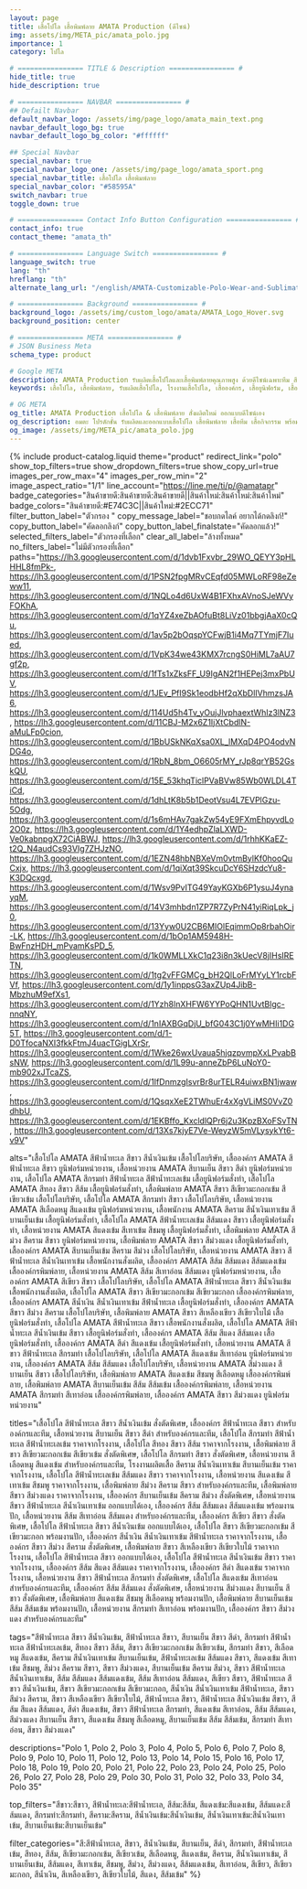 ```yaml
---
layout: page
title: เสื้อโปโล เสื้อพิมพ์ลาย AMATA Production (ดีไซน์)
img: assets/img/META_pic/amata_polo.jpg
importance: 1
category: โปโล

# ================ TITLE & Description ================ #
hide_title: true
hide_description: true

# ================ NAVBAR ================ #
## Defailt Navbar
default_navbar_logo: /assets/img/page_logo/amata_main_text.png
navbar_default_logo_bg: true
navbar_default_logo_bg_color: "#ffffff" 

## Special Navbar
special_navbar: true
special_navbar_logo_one: /assets/img/page_logo/amata_sport.png
special_navbar_title: เสื้อโปโล เสื้อพิมพ์ลาย
special_navbar_color: "#58595A"
switch_navbar: true
toggle_down: true

# ================ Contact Info Button Configuration ================ #
contact_info: true
contact_theme: "amata_th"

# ================ Language Switch ================ #
language_switch: true
lang: "th"
hreflang: "th"
alternate_lang_url: "/english/AMATA-Customizable-Polo-Wear-and-Sublimation-en/"

# ================ Background ================ #
background_logo: /assets/img/custom_logo/amata/AMATA_Logo_Hover.svg
background_position: center

# ================ META ================ #
# JSON Business Meta
schema_type: product

# Google META
description: AMATA Production รับผลิตเสื้อโปโลและเสื้อพิมพ์ลายคุณภาพสูง ด้วยดีไซน์เฉพาะทีม สีคมชัด เนื้อผ้าสบาย พร้อมงานสกรีนและงานปักครบวงจร ผลิตไว ส่งตรงเวลา ราคาจากโรงงาน
keywords: เสื้อโปโล, เสื้อพิมพ์ลาย, รับผลิตเสื้อโปโล, โรงงานเสื้อโปโล, เสื้อองค์กร, เสื้อยูนิฟอร์ม, เสื้อทีม, เสื้อกีฬาสี, เสื้อสกรีน, เสื้อปักโลโก้, โรงงานผลิตเสื้อ, รับออกแบบเสื้อ, ผลิตเสื้อราคาถูก, เสื้อโปโลคุณภาพ

# OG META
og_title: AMATA Production เสื้อโปโล & เสื้อพิมพ์ลาย สั่งผลิตใหม่ ออกแบบดีไซน์เอง
og_description: อมตะ โปรดักชั่น รับผลิตและออกแบบเสื้อโปโล เสื้อพิมพ์ลาย เสื้อทีม เสื้อกิจกรรม พร้อมงานปักโลโก้และงานสกรีนครบวงจร สีสันสดใส ดีไซน์ล้ำ ผลิตด่วน ส่งไว ครบจบในที่เดียว
og_image: /assets/img/META_pic/amata_polo.jpg
---
```

<style>
  .product-catalog.theme-product {
    .lightbox-close-product {
      top: 25px !important;
    }
  }

  .post h1, .post h2, .post h3, .post h4, .post h5, .post h6 {
    font-family: 'Prompt', sans-serif !important;
  }

  .textc-click-link {
    display: inline-block;
    padding: 12px 24px;
    font-size: 1.25rem;
    font-weight: bold;
    color: white;
    background-color: var(--global-theme-color); /* your theme color */
    text-decoration: none;
    border-radius: 8px;
    transition: background-color 0.3s ease, transform 0.3s ease;
  }

  .textc-click-link:hover {
    background-color: var(--global-hover-color); /* hover color */
    transform: scale(1.02);
    text-decoration: none;
  }
</style>

{% include product-catalog.liquid 
  theme="product"
  redirect_link="polo"
  show_top_filters=true
  show_dropdown_filters=true
  show_copy_url=true
  images_per_row_max="4"
  images_per_row_min="2"
  image_aspect_ratio="1/1"
  line_account="https://line.me/ti/p/@amatapr"
  badge_categories="สินค้าขายดี:สินค้าขายดี:สินค้าขายดี||สินค้าใหม่:สินค้าใหม่:สินค้าใหม่"
  badge_colors="สินค้าขายดี:#E74C3C||สินค้าใหม่:#2ECC71"
  filter_button_label="ตัวกรอง "
  copy_message_label="ชอบกดไลค์ อยากได้กดลิงก์!"
  copy_button_label="คัดลอกลิงก์"
  copy_button_label_finalstate="คัดลอกแล้ว!"
  selected_filters_label="ตัวกรองที่เลือก"
  clear_all_label="ล้างทั้งหมด"
  no_filters_label="ไม่มีตัวกรองที่เลือก"
  paths="https://lh3.googleusercontent.com/d/1dvb1Fxvbr_29WO_QEYY3pHLHHL8fmPk-, https://lh3.googleusercontent.com/d/1PSN2fpgMRvCEqfd05MWLoRF98eZeww11, https://lh3.googleusercontent.com/d/1NQLo4d6UxW4B1FXhxAVnoSJeWVyFOKhA, https://lh3.googleusercontent.com/d/1qYZ4xeZbAOfuBt8LiVz01bbgjAaX0cQu, https://lh3.googleusercontent.com/d/1av5p2bOqspYCFwjB1i4Mq7TYmjF7Iued, https://lh3.googleusercontent.com/d/1VpK34we43KMX7rcngS0HiML7aAU7gf2p, https://lh3.googleusercontent.com/d/1fTs1xZksFF_U9IgAN2f1HEPej3mxPbUV, https://lh3.googleusercontent.com/d/1JEv_PfI9Sk1eodbHf2qXbDlIVhmzsJA6, https://lh3.googleusercontent.com/d/114Ud5h4Tv_yOujJlvphaextWhIz3lNZ3, https://lh3.googleusercontent.com/d/11CBJ-M2x6Z1IjXtCbdlN-aMuLFp0cion, https://lh3.googleusercontent.com/d/1BbUSkNKqXsa0XL_lMXqD4PO4odvNDG4o, https://lh3.googleusercontent.com/d/1RbN_8bm_O6605rMY_rJp8qrYB52GskQU, https://lh3.googleusercontent.com/d/15E_53khqTiclPVaBVw85Wb0WLDL4TiCd, https://lh3.googleusercontent.com/d/1dhLtK8b5b1DeotVsu4L7EVPlGzu-5Odg, https://lh3.googleusercontent.com/d/1s6mHAv7gakZw54yE9FXmEhpyvdLo2O0z, https://lh3.googleusercontent.com/d/1Y4edhpZlaLXWD-Ve0kabnpgX72CiABWJ, https://lh3.googleusercontent.com/d/1rhhKKaEZ-t2Q_N4audCs93VIg7ZHJzNO, https://lh3.googleusercontent.com/d/1EZN48hbNBXeVm0vtmBylKf0hooQuCxjx, https://lh3.googleusercontent.com/d/1qiXqt39SkcuDcY6SHzdcYu8-K3DQcxgd, https://lh3.googleusercontent.com/d/1Wsv9PvITG49YayKGXb6P1ysuJ4ynayqM, https://lh3.googleusercontent.com/d/14V3mhbdn1ZP7R7ZyPrN41yiRiqLpk_j0, https://lh3.googleusercontent.com/d/13Yyw0U2CB6MIOlEqimmOp8rbahOir-LK, https://lh3.googleusercontent.com/d/1bOp1AM5948H-BwFnzHDH_mPvamKsPD_5, https://lh3.googleusercontent.com/d/1k0WMLLXkC1q23i8n3kUecV8jIHsIRETN, https://lh3.googleusercontent.com/d/1tg2vFFGMCg_bH2QlLoFrMYyLY1rcbFVf, https://lh3.googleusercontent.com/d/1y1inppsG3axZUp4JibB-MbzhuM9efXs1, https://lh3.googleusercontent.com/d/1Yzh8lnXHFW6YYPoQHN1UvtBlgc-nnqNY, https://lh3.googleusercontent.com/d/1nIAXBGqDjU_bfG043C1j0YwMHIi1DG5T, https://lh3.googleusercontent.com/d/1-D0TfocaNXI3fkkFtmJ4uacTGigLXrSr, https://lh3.googleusercontent.com/d/1Wke26wxUvaua5hjqzpvmpXxLPvabBsNW, https://lh3.googleusercontent.com/d/1L99u-anneZbP6LuNoY0-mb902xJTcaZS, https://lh3.googleusercontent.com/d/1IfDnmzgIsvrBr8urTELR4uiwxBN1jwaw, https://lh3.googleusercontent.com/d/1QsqxXeE2TWhuEr4xXgVLiMS0VvZ0dhbU, https://lh3.googleusercontent.com/d/1EKBffo_KxcldlQPr6j2u3KpzBXoFSvTN, https://lh3.googleusercontent.com/d/13Xs7kjyE7Ve-WeyzW5mVLysykYt6-v9V"

  alts="เสื้อโปโล AMATA สีฟ้าน้ำทะเล สีขาว สีน้ำเงินเข้ม เสื้อโปโลบริษัท, เสื้อองค์กร AMATA สีฟ้าน้ำทะเล สีขาว ยูนิฟอร์มหน่วยงาน, เสื้อหน่วยงาน AMATA สีบานเย็น สีขาว สีดำ ยูนิฟอร์มหน่วยงาน, เสื้อโปโล AMATA สีกรมท่า สีฟ้าน้ำทะเล สีฟ้าน้ำทะเลเข้ม เสื้อยูนิฟอร์มสั่งทำ, เสื้อโปโล AMATA สีทอง สีขาว สีส้ม เสื้อยูนิฟอร์มสั่งทำ, เสื้อพิมพ์ลาย AMATA สีขาว สีเขียวมะกอกเข้ม สีเขียวเข้ม เสื้อโปโลบริษัท, เสื้อโปโล AMATA สีกรมท่า สีขาว เสื้อโปโลบริษัท, เสื้อหน่วยงาน AMATA สีเลือดหมู สีแดงเข้ม ยูนิฟอร์มหน่วยงาน, เสื้อพนักงาน AMATA สีคราม สีน้ำเงินเทาเข้ม สีบานเย็นเข้ม เสื้อยูนิฟอร์มสั่งทำ, เสื้อโปโล AMATA สีฟ้าน้ำทะเลเข้ม สีส้มแดง สีขาว เสื้อยูนิฟอร์มสั่งทำ, เสื้อหน่วยงาน AMATA สีแดงเข้ม สีเทาเข้ม สีชมพู เสื้อยูนิฟอร์มสั่งทำ, เสื้อพิมพ์ลาย AMATA สีม่วง สีคราม สีขาว ยูนิฟอร์มหน่วยงาน, เสื้อพิมพ์ลาย AMATA สีขาว สีม่วงแดง เสื้อยูนิฟอร์มสั่งทำ, เสื้อองค์กร AMATA สีบานเย็นเข้ม สีคราม สีม่วง เสื้อโปโลบริษัท, เสื้อหน่วยงาน AMATA สีขาว สีฟ้าน้ำทะเล สีน้ำเงินเทาเข้ม เสื้อพนักงานสั่งผลิต, เสื้อองค์กร AMATA สีส้ม สีส้มแดง สีส้มแดงเข้ม เสื้อองค์กรพิมพ์ลาย, เสื้อหน่วยงาน AMATA สีส้ม สีเทาอ่อน สีส้มแดง ยูนิฟอร์มหน่วยงาน, เสื้อองค์กร AMATA สีเขียว สีขาว เสื้อโปโลบริษัท, เสื้อโปโล AMATA สีฟ้าน้ำทะเล สีขาว สีน้ำเงินเข้ม เสื้อพนักงานสั่งผลิต, เสื้อโปโล AMATA สีขาว สีเขียวมะกอกเข้ม สีเขียวมะกอก เสื้อองค์กรพิมพ์ลาย, เสื้อองค์กร AMATA สีน้ำเงิน สีน้ำเงินเทาเข้ม สีฟ้าน้ำทะเล เสื้อยูนิฟอร์มสั่งทำ, เสื้อองค์กร AMATA สีขาว สีม่วง สีคราม เสื้อโปโลบริษัท, เสื้อพิมพ์ลาย AMATA สีขาว สีเหลืองเขียว สีเขียวใบไม้ เสื้อยูนิฟอร์มสั่งทำ, เสื้อโปโล AMATA สีฟ้าน้ำทะเล สีขาว เสื้อพนักงานสั่งผลิต, เสื้อโปโล AMATA สีฟ้าน้ำทะเล สีน้ำเงินเข้ม สีขาว เสื้อยูนิฟอร์มสั่งทำ, เสื้อองค์กร AMATA สีส้ม สีแดง สีส้มแดง เสื้อยูนิฟอร์มสั่งทำ, เสื้อองค์กร AMATA สีดำ สีแดงเข้ม เสื้อยูนิฟอร์มสั่งทำ, เสื้อหน่วยงาน AMATA สีขาว สีฟ้าน้ำทะเล สีกรมท่า เสื้อโปโลบริษัท, เสื้อโปโล AMATA สีแดงเข้ม สีเทาอ่อน ยูนิฟอร์มหน่วยงาน, เสื้อองค์กร AMATA สีส้ม สีส้มแดง เสื้อโปโลบริษัท, เสื้อหน่วยงาน AMATA สีม่วงแดง สีบานเย็น สีขาว เสื้อโปโลบริษัท, เสื้อพิมพ์ลาย AMATA สีแดงเข้ม สีชมพู สีเลือดหมู เสื้อองค์กรพิมพ์ลาย, เสื้อพิมพ์ลาย AMATA สีบานเย็นเข้ม สีส้ม สีส้มเข้ม เสื้อองค์กรพิมพ์ลาย, เสื้อหน่วยงาน AMATA สีกรมท่า สีเทาอ่อน เสื้อองค์กรพิมพ์ลาย, เสื้อองค์กร AMATA สีขาว สีม่วงแดง ยูนิฟอร์มหน่วยงาน"

  titles="เสื้อโปโล สีฟ้าน้ำทะเล สีขาว สีน้ำเงินเข้ม สั่งตัดพิเศษ, เสื้อองค์กร สีฟ้าน้ำทะเล สีขาว สำหรับองค์กรและทีม, เสื้อหน่วยงาน สีบานเย็น สีขาว สีดำ สำหรับองค์กรและทีม, เสื้อโปโล สีกรมท่า สีฟ้าน้ำทะเล สีฟ้าน้ำทะเลเข้ม ราคาจากโรงงาน, เสื้อโปโล สีทอง สีขาว สีส้ม ราคาจากโรงงาน, เสื้อพิมพ์ลาย สีขาว สีเขียวมะกอกเข้ม สีเขียวเข้ม สั่งตัดพิเศษ, เสื้อโปโล สีกรมท่า สีขาว สั่งตัดพิเศษ, เสื้อหน่วยงาน สีเลือดหมู สีแดงเข้ม สำหรับองค์กรและทีม, โรงงานผลิตเสื้อ สีคราม สีน้ำเงินเทาเข้ม สีบานเย็นเข้ม ราคาจากโรงงาน, เสื้อโปโล สีฟ้าน้ำทะเลเข้ม สีส้มแดง สีขาว ราคาจากโรงงาน, เสื้อหน่วยงาน สีแดงเข้ม สีเทาเข้ม สีชมพู ราคาจากโรงงาน, เสื้อพิมพ์ลาย สีม่วง สีคราม สีขาว สำหรับองค์กรและทีม, เสื้อพิมพ์ลาย สีขาว สีม่วงแดง ราคาจากโรงงาน, เสื้อองค์กร สีบานเย็นเข้ม สีคราม สีม่วง สั่งตัดพิเศษ, เสื้อหน่วยงาน สีขาว สีฟ้าน้ำทะเล สีน้ำเงินเทาเข้ม ออกแบบได้เอง, เสื้อองค์กร สีส้ม สีส้มแดง สีส้มแดงเข้ม พร้อมงานปัก, เสื้อหน่วยงาน สีส้ม สีเทาอ่อน สีส้มแดง สำหรับองค์กรและทีม, เสื้อองค์กร สีเขียว สีขาว สั่งตัดพิเศษ, เสื้อโปโล สีฟ้าน้ำทะเล สีขาว สีน้ำเงินเข้ม ออกแบบได้เอง, เสื้อโปโล สีขาว สีเขียวมะกอกเข้ม สีเขียวมะกอก พร้อมงานปัก, เสื้อองค์กร สีน้ำเงิน สีน้ำเงินเทาเข้ม สีฟ้าน้ำทะเล ราคาจากโรงงาน, เสื้อองค์กร สีขาว สีม่วง สีคราม สั่งตัดพิเศษ, เสื้อพิมพ์ลาย สีขาว สีเหลืองเขียว สีเขียวใบไม้ ราคาจากโรงงาน, เสื้อโปโล สีฟ้าน้ำทะเล สีขาว ออกแบบได้เอง, เสื้อโปโล สีฟ้าน้ำทะเล สีน้ำเงินเข้ม สีขาว ราคาจากโรงงาน, เสื้อองค์กร สีส้ม สีแดง สีส้มแดง ราคาจากโรงงาน, เสื้อองค์กร สีดำ สีแดงเข้ม ราคาจากโรงงาน, เสื้อหน่วยงาน สีขาว สีฟ้าน้ำทะเล สีกรมท่า สั่งตัดพิเศษ, เสื้อโปโล สีแดงเข้ม สีเทาอ่อน สำหรับองค์กรและทีม, เสื้อองค์กร สีส้ม สีส้มแดง สั่งตัดพิเศษ, เสื้อหน่วยงาน สีม่วงแดง สีบานเย็น สีขาว สั่งตัดพิเศษ, เสื้อพิมพ์ลาย สีแดงเข้ม สีชมพู สีเลือดหมู พร้อมงานปัก, เสื้อพิมพ์ลาย สีบานเย็นเข้ม สีส้ม สีส้มเข้ม พร้อมงานปัก, เสื้อหน่วยงาน สีกรมท่า สีเทาอ่อน พร้อมงานปัก, เสื้อองค์กร สีขาว สีม่วงแดง สำหรับองค์กรและทีม"

  tags="สีฟ้าน้ำทะเล สีขาว สีน้ำเงินเข้ม, สีฟ้าน้ำทะเล สีขาว, สีบานเย็น สีขาว สีดำ, สีกรมท่า สีฟ้าน้ำทะเล สีฟ้าน้ำทะเลเข้ม, สีทอง สีขาว สีส้ม, สีขาว สีเขียวมะกอกเข้ม สีเขียวเข้ม, สีกรมท่า สีขาว, สีเลือดหมู สีแดงเข้ม, สีคราม สีน้ำเงินเทาเข้ม สีบานเย็นเข้ม, สีฟ้าน้ำทะเลเข้ม สีส้มแดง สีขาว, สีแดงเข้ม สีเทาเข้ม สีชมพู, สีม่วง สีคราม สีขาว, สีขาว สีม่วงแดง, สีบานเย็นเข้ม สีคราม สีม่วง, สีขาว สีฟ้าน้ำทะเล สีน้ำเงินเทาเข้ม, สีส้ม สีส้มแดง สีส้มแดงเข้ม, สีส้ม สีเทาอ่อน สีส้มแดง, สีเขียว สีขาว, สีฟ้าน้ำทะเล สีขาว สีน้ำเงินเข้ม, สีขาว สีเขียวมะกอกเข้ม สีเขียวมะกอก, สีน้ำเงิน สีน้ำเงินเทาเข้ม สีฟ้าน้ำทะเล, สีขาว สีม่วง สีคราม, สีขาว สีเหลืองเขียว สีเขียวใบไม้, สีฟ้าน้ำทะเล สีขาว, สีฟ้าน้ำทะเล สีน้ำเงินเข้ม สีขาว, สีส้ม สีแดง สีส้มแดง, สีดำ สีแดงเข้ม, สีขาว สีฟ้าน้ำทะเล สีกรมท่า, สีแดงเข้ม สีเทาอ่อน, สีส้ม สีส้มแดง, สีม่วงแดง สีบานเย็น สีขาว, สีแดงเข้ม สีชมพู สีเลือดหมู, สีบานเย็นเข้ม สีส้ม สีส้มเข้ม, สีกรมท่า สีเทาอ่อน, สีขาว สีม่วงแดง"

  descriptions="Polo 1, Polo 2, Polo 3, Polo 4, Polo 5, Polo 6, Polo 7, Polo 8, Polo 9, Polo 10, Polo 11, Polo 12, Polo 13, Polo 14, Polo 15, Polo 16, Polo 17, Polo 18, Polo 19, Polo 20, Polo 21, Polo 22, Polo 23, Polo 24, Polo 25, Polo 26, Polo 27, Polo 28, Polo 29, Polo 30, Polo 31, Polo 32, Polo 33, Polo 34, Polo 35"

  top_filters="สีขาว:สีขาว, สีฟ้าน้ำทะเล:สีฟ้าน้ำทะเล, สีส้ม:สีส้ม, สีแดงเข้ม:สีแดงเข้ม, สีส้มแดง:สีส้มแดง, สีกรมท่า:สีกรมท่า, สีคราม:สีคราม, สีน้ำเงินเข้ม:สีน้ำเงินเข้ม, สีน้ำเงินเทาเข้ม:สีน้ำเงินเทาเข้ม, สีบานเย็นเข้ม:สีบานเย็นเข้ม"

  filter_categories="สี:สีฟ้าน้ำทะเล, สีขาว, สีน้ำเงินเข้ม, สีบานเย็น, สีดำ, สีกรมท่า, สีฟ้าน้ำทะเลเข้ม, สีทอง, สีส้ม, สีเขียวมะกอกเข้ม, สีเขียวเข้ม, สีเลือดหมู, สีแดงเข้ม, สีคราม, สีน้ำเงินเทาเข้ม, สีบานเย็นเข้ม, สีส้มแดง, สีเทาเข้ม, สีชมพู, สีม่วง, สีม่วงแดง, สีส้มแดงเข้ม, สีเทาอ่อน, สีเขียว, สีเขียวมะกอก, สีน้ำเงิน, สีเหลืองเขียว, สีเขียวใบไม้, สีแดง, สีส้มเข้ม"
%}